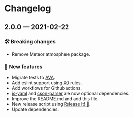 # Changelog

## 2.0.0 — 2021-02-22

### 🛠 Breaking changes

- Remove Meteor atmosphere package.

### 🎉 New features

- Migrate tests to [AVA](https://github.com/avajs/ava).
- Add eslint support using [XO](https://github.com/xojs/xo) rules.
- Add workflows for Github actions.
- [js-yaml](https://github.com/nodeca/js-yaml) and [cson-parser](https://github.com/groupon/cson-parser) are now optional dependencies.
- Improve the README.md and add this file.
- New release script using [Release It! 🚀](https://github.com/release-it/release-it).
- Update dependencies.
